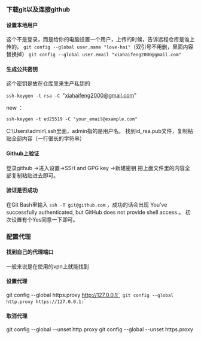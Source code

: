 ### 下载git以及连接github

#### 设置本地用户

这个不是登录，而是给你的电脑设置一个用户，上传的时候，告诉远程仓库是谁上传的。
`git config --global user.name "love-hai"`（双引号不用删，里面内容替换掉）
`git config --global user.email "xiahaifeng2000@gmail.com"`

#### 生成公共密钥

这个密钥是放在仓库里来生产私钥的

`ssh-keygen -t rsa -C `"xiahaifeng2000@gmail.com"

new ：

```shell
ssh-keygen -t ed25519 -C "your_email@example.com"
```


C:\Users\\admin\\.ssh里面，admin指的是用户名。
找到id_rsa.pub文件，复制粘贴全部内容（一行很长的字符串）

#### Github上验证

登录github ->进入设置->SSH and GPG key ->新建密钥
把上面文件里的内容全部复制粘贴进去即可。

#### 验证是否成功

在Git Bash里输入 `ssh -T git@github.com` ，成功的话会出现
You’ve successfully authenticated, but GitHub does not provide shell access.。
初次设置有个Yes同意一下即可。

### 配置代理

#### 找到自己的代理端口

一般来说是在使用的vpn上就能找到

#### 设置代理

git config --global https.proxy http://127.0.0.1:`<port>`
git config --global http.proxy https://127.0.0.1:`<port>`

#### 取消代理

git config --global --unset http.proxy
git config --global --unset https.proxy
